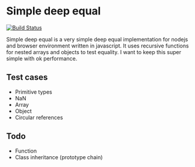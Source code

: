 # Simple deep equal
[![Build Status](https://travis-ci.org/ryancat/simple-deep-equal.svg?branch=master)](https://travis-ci.org/ryancat/simple-deep-equal)

Simple deep equal is a very simple deep equal implementation for nodejs and browser environment written in javascript. It uses recursive functions for nested arrays and objects to test equality. I want to keep this super simple with ok performance.

## Test cases
- Primitive types
- NaN
- Array
- Object
- Circular references

## Todo
- Function
- Class inheritance (prototype chain)